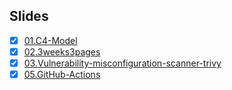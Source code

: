 ## Slides

- [x] [01.C4-Model](https://guzhongren.github.io/slides/talks/01.C4-Model/)
- [x] [02.3weeks3pages](https://guzhongren.github.io/slides/talks/02.3weeks3pages/)
- [x] [03.Vulnerability-misconfiguration-scanner-trivy](https://guzhongren.github.io/slides/talks/03.Vulnerability-misconfiguration-scanner-trivy/)
- [x] [05.GitHub-Actions](https://guzhongren.github.io/slides/talks/05.GitHub-Actions/)